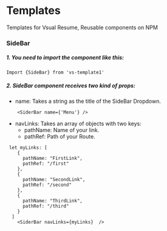 # Templates

Templates for Vsual Resume, Reusable components on NPM

### SideBar

##### 1. You need to import the component like this:

```
Import {SideBar} from 'vs-template1'
```

##### 2. SideBar component receives two kind of props:

- name: Takes a string as the title of the SideBar Dropdown.

```
    <SiderBar name={'Menu'} />
```

- navLinks: Takes an array of objects with two keys:
  - pathName: Name of your link.
  - pathRef: Path of your Route.

```
 let myLinks: [
    {
      pathName: "FirstLink",
      pathRef: "/first"
    },
    {
      pathName: "SecondLink",
      pathRef: "/second"
    },
    {
      pathName: "ThirdLink",
      pathRef: "/third"
    }
  ]
    <SiderBar navLinks={myLinks}  />
```
